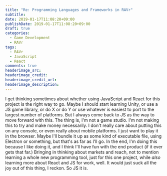 ```yaml
---
title: "Re: Programming Languages and Frameworks in RAVr"
subtitle:
date: 2019-01-17T11:08:20+09:00
publishDate: 2019-01-17T11:08:20+09:00
draft: true
categories:
  - Game Development
  - RAVr
tags:
  - RAVr
  - JavaScript
  - React
comments: true
headerimage_src:
headerimage_credit:
headerimage_credit_url:
headerimage_description:
---
```


I get thinking sometimes about whether using JavaScript and React for this project is the right way to go. Maybe I should start learning Unity, or use a JS game library, or do X or do Y or use whatever is easiest to port to the largest number of platforms. But I always come back to JS as the way to move forward with this. The thing is, I'm not a game studio. I'm not making this to try and make money necessarily. I don't really care about putting this on any console, or even really about mobile platforms. I just want to play it in the browser. Maybe I'll bundle it up as some kind of executable file, using Electron or something, but that's as far as I'll go. In the end, I'm doing this because I like doing it, and I think I'll have fun with the end product (if it ever gets that far.) Bringing in thinking about markets and reach, not to mention learning a whole new programming tool, just for this one project, while _also_ learning more about React and JS for work, well. It would just suck all the joy out of this thing, I reckon. So JS it is.
